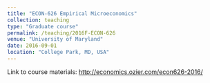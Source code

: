 ```yaml
---
title: "ECON-626 Empirical Microeconomics"
collection: teaching
type: "Graduate course"
permalink: /teaching/2016F-ECON-626
venue: "University of Maryland"
date: 2016-09-01
location: "College Park, MD, USA"
---
```


Link to course materials: http://economics.ozier.com/econ626-2016/


<!---
Markdown
Heading 1
======
Heading 2
======
Heading 3
======
--->

